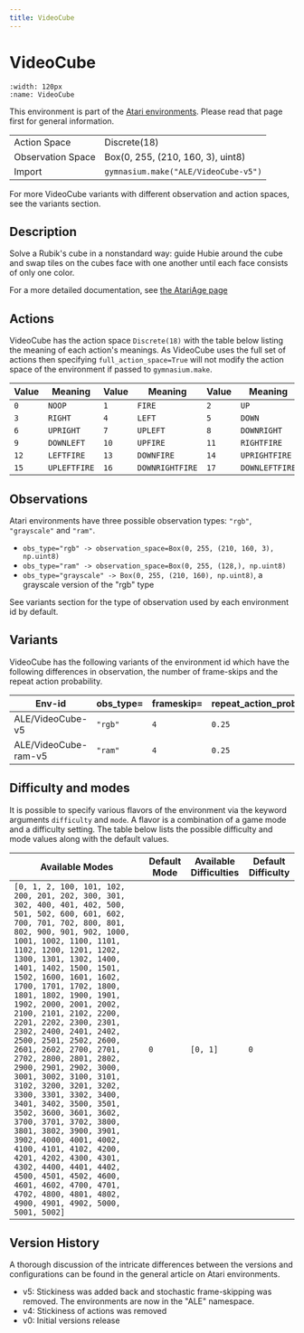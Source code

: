 ```yaml
---
title: VideoCube
---
```


# VideoCube

```{figure} ../../_static/videos/atari/video_cube.gif
:width: 120px
:name: VideoCube
```

This environment is part of the <a href='..'>Atari environments</a>. Please read that page first for general information.

|   |   |
|---|---|
| Action Space | Discrete(18) |
| Observation Space | Box(0, 255, (210, 160, 3), uint8) |
| Import | `gymnasium.make("ALE/VideoCube-v5")` |

For more VideoCube variants with different observation and action spaces, see the variants section.

## Description

Solve a Rubik's cube in a nonstandard way: guide Hubie around the cube and swap tiles on the cubes face with one another until each face consists of only one color.

For a more detailed documentation, see [the AtariAge page](https://atariage.com/manual_html_page.php?SoftwareLabelID=974)

## Actions

VideoCube has the action space `Discrete(18)` with the table below listing the meaning of each action's meanings.
As VideoCube uses the full set of actions then specifying `full_action_space=True` will not modify the action space of the environment if passed to `gymnasium.make`.

| Value   | Meaning      | Value   | Meaning         | Value   | Meaning        |
|---------|--------------|---------|-----------------|---------|----------------|
| `0`     | `NOOP`       | `1`     | `FIRE`          | `2`     | `UP`           |
| `3`     | `RIGHT`      | `4`     | `LEFT`          | `5`     | `DOWN`         |
| `6`     | `UPRIGHT`    | `7`     | `UPLEFT`        | `8`     | `DOWNRIGHT`    |
| `9`     | `DOWNLEFT`   | `10`    | `UPFIRE`        | `11`    | `RIGHTFIRE`    |
| `12`    | `LEFTFIRE`   | `13`    | `DOWNFIRE`      | `14`    | `UPRIGHTFIRE`  |
| `15`    | `UPLEFTFIRE` | `16`    | `DOWNRIGHTFIRE` | `17`    | `DOWNLEFTFIRE` |

## Observations

Atari environments have three possible observation types: `"rgb"`, `"grayscale"` and `"ram"`.

- `obs_type="rgb" -> observation_space=Box(0, 255, (210, 160, 3), np.uint8)`
- `obs_type="ram" -> observation_space=Box(0, 255, (128,), np.uint8)`
- `obs_type="grayscale" -> Box(0, 255, (210, 160), np.uint8)`, a grayscale version of the "rgb" type

See variants section for the type of observation used by each environment id by default.



## Variants

VideoCube has the following variants of the environment id which have the following differences in observation,
the number of frame-skips and the repeat action probability.

| Env-id               | obs_type=   | frameskip=   | repeat_action_probability=   |
|----------------------|-------------|--------------|------------------------------|
| ALE/VideoCube-v5     | `"rgb"`     | `4`          | `0.25`                       |
| ALE/VideoCube-ram-v5 | `"ram"`     | `4`          | `0.25`                       |

## Difficulty and modes

It is possible to specify various flavors of the environment via the keyword arguments `difficulty` and `mode`.
A flavor is a combination of a game mode and a difficulty setting. The table below lists the possible difficulty and mode values
along with the default values.

| Available Modes                                                                                                                                                                                                                                                                                                                                                                                                                                                                                                                                                                                                                                                                                                                                                                                                                                                                                                      | Default Mode   | Available Difficulties   | Default Difficulty   |
|----------------------------------------------------------------------------------------------------------------------------------------------------------------------------------------------------------------------------------------------------------------------------------------------------------------------------------------------------------------------------------------------------------------------------------------------------------------------------------------------------------------------------------------------------------------------------------------------------------------------------------------------------------------------------------------------------------------------------------------------------------------------------------------------------------------------------------------------------------------------------------------------------------------------|----------------|--------------------------|----------------------|
| `[0, 1, 2, 100, 101, 102, 200, 201, 202, 300, 301, 302, 400, 401, 402, 500, 501, 502, 600, 601, 602, 700, 701, 702, 800, 801, 802, 900, 901, 902, 1000, 1001, 1002, 1100, 1101, 1102, 1200, 1201, 1202, 1300, 1301, 1302, 1400, 1401, 1402, 1500, 1501, 1502, 1600, 1601, 1602, 1700, 1701, 1702, 1800, 1801, 1802, 1900, 1901, 1902, 2000, 2001, 2002, 2100, 2101, 2102, 2200, 2201, 2202, 2300, 2301, 2302, 2400, 2401, 2402, 2500, 2501, 2502, 2600, 2601, 2602, 2700, 2701, 2702, 2800, 2801, 2802, 2900, 2901, 2902, 3000, 3001, 3002, 3100, 3101, 3102, 3200, 3201, 3202, 3300, 3301, 3302, 3400, 3401, 3402, 3500, 3501, 3502, 3600, 3601, 3602, 3700, 3701, 3702, 3800, 3801, 3802, 3900, 3901, 3902, 4000, 4001, 4002, 4100, 4101, 4102, 4200, 4201, 4202, 4300, 4301, 4302, 4400, 4401, 4402, 4500, 4501, 4502, 4600, 4601, 4602, 4700, 4701, 4702, 4800, 4801, 4802, 4900, 4901, 4902, 5000, 5001, 5002]` | `0`            | `[0, 1]`                 | `0`                  |

## Version History

A thorough discussion of the intricate differences between the versions and configurations can be found in the general article on Atari environments.

* v5: Stickiness was added back and stochastic frame-skipping was removed. The environments are now in the "ALE" namespace.
* v4: Stickiness of actions was removed
* v0: Initial versions release
